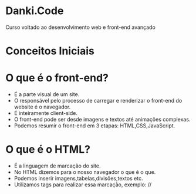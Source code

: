 # Danki.Code
Curso voltado ao desenvolvimento web e front-end avançado

# Conceitos Iniciais
# O que é o front-end?

* É a parte visual de um site.
* O responsável pelo processo de carregar e renderizar o front-end do website é o navegador.
* É inteiramente client-side.
* O front-end pode ser desde imagens e textos até animações complexas.
* Podemos resumir o front-end em 3 etapas: HTML,CSS,JavaScript.

# O que é o HTML?
* É a linguagem de marcação do site.
* No HTML dizemos para o nosso navegador o que é o que.
* Podemos inserir imagens,tabelas,divisões,textos etc.
* Utilizamos tags para realizar essa marcação, exemplo: 
  // <head><title>Meu Site!</title></head>



